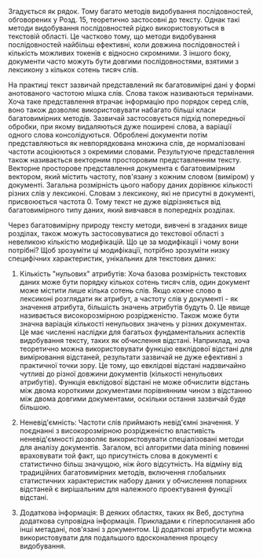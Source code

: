 Згадується як рядок. Тому багато методів видобування послідовностей, обговорених у Розд. 15, теоретично застосовні до тексту. Однак такі методи видобування послідовностей рідко використовуються в текстовій області. Це частково тому, що методи видобування послідовностей найбільш ефективні, коли довжина послідовностей і кількість можливих токенів є відносно скромними. З іншого боку, документи часто можуть бути довгими послідовностями, взятими з лексикону з кількох сотень тисяч слів.

На практиці текст зазвичай представлений як багатовимірні дані у формі анотованого частотою мішка слів. Слова також називаються термінами. Хоча таке представлення втрачає інформацію про порядок серед слів, воно також дозволяє використовувати набагато більші класи багатовимірних методів. Зазвичай застосовується підхід попередньої обробки, при якому видаляються дуже поширені слова, а варіації одного слова консолідуються. Оброблені документи потім представляються як невпорядкована множина слів, де нормалізовані частоти асоціюються з окремими словами. Результуюче представлення також називається векторним просторовим представленням тексту. Векторне просторове представлення документа є багатовимірним вектором, який містить частоту, пов'язану з кожним словом (виміром) у документі. Загальна розмірність цього набору даних дорівнює кількості різних слів у лексиконі. Словам з лексикону, які не присутні в документі, присвоюється частота 0. Тому текст не дуже відрізняється від багатовимірного типу даних, який вивчався в попередніх розділах.

Через багатовимірну природу тексту методи, вивчені в згаданих вище розділах, також можуть застосовуватися до текстової області з невеликою кількістю модифікацій. Що це за модифікації і чому вони потрібні? Щоб зрозуміти ці модифікації, потрібно зрозуміти низку специфічних характеристик, унікальних для текстових даних:

1. Кількість "нульових" атрибутів: Хоча базова розмірність текстових даних може бути порядку кількох сотень тисяч слів, один документ може містити лише кілька сотень слів. Якщо кожне слово в лексиконі розглядати як атрибут, а частоту слів у документі - як значення атрибута, більшість значень атрибутів будуть 0. Це явище називається високорозмірною розрідженістю. Також може бути значна варіація кількості ненульових значень у різних документах. Це має численні наслідки для багатьох фундаментальних аспектів видобування тексту, таких як обчислення відстані. Наприклад, хоча теоретично можна використовувати функцію евклідової відстані для вимірювання відстаней, результати зазвичай не дуже ефективні з практичної точки зору. Це тому, що евклідові відстані надзвичайно чутливі до різної довжини документів (кількості ненульових атрибутів). Функція евклідової відстані не може обчислити відстань між двома короткими документами порівнянним чином з відстанню між двома довгими документами, оскільки остання зазвичай буде більшою.

2. Неневід'ємність: Частоти слів приймають невід'ємні значення. У поєднанні з високорозмірною розрідженістю властивість неневід'ємності дозволяє використовувати спеціалізовані методи для аналізу документів. Загалом, всі алгоритми data mining повинні враховувати той факт, що присутність слова в документі є статистично більш значущою, ніж його відсутність. На відміну від традиційних багатовимірних методів, включення глобальних статистичних характеристик набору даних у обчислення попарних відстаней є вирішальним для належного проектування функції відстані.

3. Додаткова інформація: В деяких областях, таких як Веб, доступна додаткова супровідна інформація. Прикладами є гіперпосилання або інші метадані, пов'язані з документом. Ці додаткові атрибути можна використовувати для подальшого вдосконалення процесу видобування.